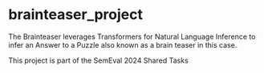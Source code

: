 # brainteaser_project
The Brainteaser leverages Transformers for Natural Language Inference to infer an Answer to a Puzzle also known as a brain teaser in this case.

This project is part of the SemEval 2024 Shared Tasks
